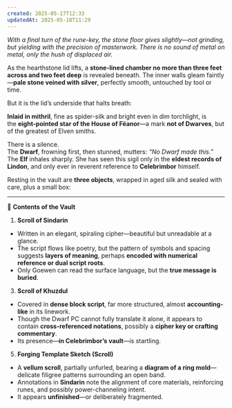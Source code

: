 ```yaml
---
created: 2025-05-17T12:33
updatedAt: 2025-05-18T11:29
---
```



_With a final turn of the rune-key, the stone floor gives slightly—not grinding, but yielding with the precision of masterwork. There is no sound of metal on metal, only the hush of displaced air._

As the hearthstone lid lifts, a **stone-lined chamber no more than three feet across and two feet deep** is revealed beneath. The inner walls gleam faintly—**pale stone veined with silver**, perfectly smooth, untouched by tool or time.

But it is the lid’s underside that halts breath:

**Inlaid in mithril**, fine as spider-silk and bright even in dim torchlight, is the **eight-pointed star of the House of Fëanor**—a mark **not of Dwarves**, but of the greatest of Elven smiths.

There is a silence.  
The **Dwarf**, frowning first, then stunned, mutters: _“No Dwarf made this.”_  
The **Elf** inhales sharply. She has seen this sigil only in the **eldest records of Lindon**, and only ever in reverent reference to **Celebrimbor** himself.

Resting in the vault are **three objects**, wrapped in aged silk and sealed with care, plus a small box:

---

**📄** **Contents of the Vault**

1. **Scroll of Sindarin**

- Written in an elegant, spiraling cipher—beautiful but unreadable at a glance.
- The script flows like poetry, but the pattern of symbols and spacing suggests **layers of meaning**, perhaps **encoded with numerical reference or dual script roots**.
- Only Goewen can read the surface language, but the **true message is buried**.

3. **Scroll of Khuzdul**

- Covered in **dense block script**, far more structured, almost **accounting-like** in its linework.
- Though the Dwarf PC cannot fully translate it alone, it appears to contain **cross-referenced notations**, possibly a **cipher key or crafting commentary**.
- Its presence—**in Celebrimbor’s vault**—is startling.

5. **Forging Template Sketch (Scroll)**

- A **vellum scroll**, partially unfurled, bearing a **diagram of a ring mold**—delicate filigree patterns surrounding an open band.
- Annotations in **Sindarin** note the alignment of core materials, reinforcing runes, and possibly power-channeling intent.
- It appears **unfinished**—or deliberately fragmented.